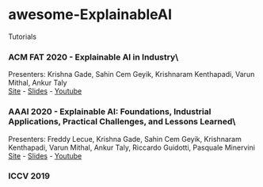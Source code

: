 # awesome-ExplainableAI

Tutorials

### ACM FAT 2020 - Explainable AI in Industry\
Presenters: Krishna Gade, Sahin Cem Geyik, Krishnaram Kenthapadi, Varun Mithal, Ankur Taly\
[Site](https://sites.google.com/view/fat20-explainable-ai-tutorial) - [Slides](https://www.slideshare.net/KrishnaramKenthapadi/explainable-ai-in-industry-fat-2020-tutorial) - [Youtube](https://www.youtube.com/watch?v=lcN-XJSsd-c)

### AAAI 2020 - Explainable AI: Foundations, Industrial Applications, Practical Challenges, and Lessons Learned\
Presenters: Freddy Lecue, Krishna Gade, Sahin Cem Geyik, Krishnaram Kenthapadi, Varun Mithal, Ankur Taly, Riccardo Guidotti, Pasquale Minervini\
[Site](https://sites.google.com/view/fat20-explainable-ai-tutorial) - [Slides](https://www.slideshare.net/KrishnaramKenthapadi/explainable-ai-in-industry-fat-2020-tutorial) - [Youtube](https://www.youtube.com/watch?v=lcN-XJSsd-c)


### ICCV 2019
